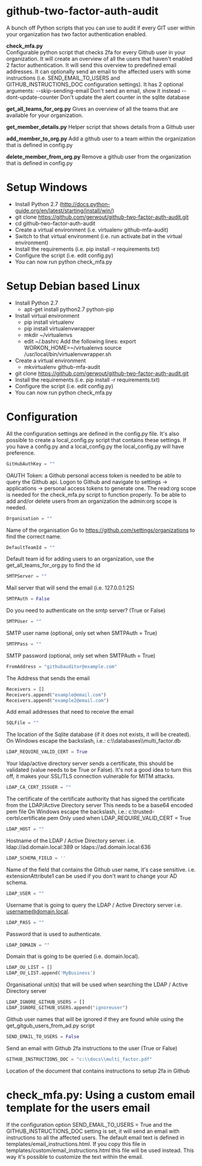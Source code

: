 github-two-factor-auth-audit
============================
A bunch off Python scripts that you can use to audit if every GIT user within your organization has two factor authentication enabled.

**check_mfa.py**    
Configurable python script that checks 2fa for every Github user in your organization.
It will create an overview of all the users that haven't enabled 2 factor authentication.
It will send this overview to predefined email addresses.
It can optionally send an email to the affected users with some instructions (i.e. SEND_EMAIL_TO_USERS and GITHUB_INSTRUCTIONS_DOC configuration settings).
It has 2 optional arguments:
--skip-sending-email Don't send an email, show it instead
--dont-update-counter Don't update the alert counter in the sqlite database

**get_all_teams_for_org.py**
Gives an overview of all the teams that are available for your organization.

**get_member_details.py**
Helper script that shows details from a Github user

**add_member_to_org.py**
Add a github user to a team within the organization that is defined in config.py

**delete_member_from_org.py**
Remove a github user from the organization that is defined in config.py

Setup Windows
=============
- Install Python 2.7 (http://docs.python-guide.org/en/latest/starting/install/win/)
- git clone https://github.com/gerwout/github-two-factor-auth-audit.git
- cd github-two-factor-auth-audit
- Create a virtual environment (i.e. virtualenv github-mfa-audit)
- Switch to that virtual environment (i.e. run activate.bat in the virtual environment)
- Install the requirements (i.e. pip install -r requirements.txt)
- Configure the script (i.e. edit config.py)
- You can now run python check_mfa.py

Setup Debian based Linux
========================
- Install Python 2.7
    -   apt-get install python2.7 python-pip
- Install virtual environment
    -   pip install virtualenv
    -   pip install virtualenvwrapper
    -   mkdir ~/virtualenvs
    -   edit ~/.bashrc
    Add the following lines:
    export WORKON_HOME=~/virtualenvs
    source /usr/local/bin/virtualenvwrapper.sh
- Create a virtual environment
    - mkvirtualenv github-mfa-audit
- git clone https://github.com/gerwout/github-two-factor-auth-audit.git
- Install the requirements (i.e. pip install -r requirements.txt)
- Configure the script (i.e. edit config.py)
- You can now run python check_mfa.py

Configuration
=============
All the configuration settings are defined in the config.py file.
It's also possible to create a local_config.py script that contains these settings. If you have a config.py and a local_config.py the local_config.py will have preference.

```python
GitHubAuthKey = ""
```
OAUTH Token: a Github personal access token is needed to be able to query the Github api.
Logon to Github and navigate to settings -> applications -> personal access tokens to generate one.
The read:org scope is needed for the check_mfa.py script to function properly.
To be able to add and/or delete users from an organization the admin:org scope is needed.

```python
Organisation = "" 
```
Name of the organisation 
Go to https://github.com/settings/organizations to find the correct name.

```python
DefaultTeamId = "" 
```
Default team id for adding users to an organization, use the get_all_teams_for_org.py to find the id

```python
SMTPServer = "" 
```
Mail server that will send the email (i.e. 127.0.0.1:25)

```python
SMTPAuth = False
```
Do you need to authenticate on the smtp server? (True or False)

```python
SMTPUser = ""
```
SMTP user name (optional, only set when SMTPAuth = True)

```python
SMTPPass = ""
```
SMTP password (optional, only set when SMTPAuth = True)

```python
FromAddress = "githubauditor@example.com"
```
The Address that sends the email

```python
Receivers = []
Receivers.append("example@email.com")
Receivers.append("example2@email.com")
```
Add email addresses that need to receive the email

```python
SQLFile = ""
```
The location of the Sqlite database (if it does not exists, it will be created).
On Windows escape the backslash, i.e.: c:\\\\databases\\\\multi_factor.db

```python
LDAP_REQUIRE_VALID_CERT = True
```
Your ldap/active directory server sends a certificate, this should be validated (value needs to be True or False).
It's not a good idea to turn this off, it makes your SSL/TLS connection vulnerable for MITM attacks.

```python
LDAP_CA_CERT_ISSUER = ""
```
The certificate of the certificate authority that has signed the certificate from the LDAP/Active Directory server
This needs to be a base64 encoded pem file
On Windows escape the backslash, i.e.: c:\\trusted-certs\\certificate.pem
Only used when LDAP_REQUIRE_VALID_CERT = True

```python
LDAP_HOST = ""
```
Hostname of the LDAP / Active Directory server.
i.e. ldap://ad.domain.local:389 or ldaps://ad.domain.local:636

```python
LDAP_SCHEMA_FIELD = ''
```
Name of the field that contains the Github user name, it's case sensitive.
i.e. extensionAttribute1 can be used if you don't want to change your AD schema.

```python
LDAP_USER = ""
```
Username that is going to query the LDAP / Active Directory server i.e. username@domain.local.

```python
LDAP_PASS = ""
```
Password that is used to authenticate.

```python
LDAP_DOMAIN = ""
```
Domain that is going to be queried (i.e. domain.local).

```python
LDAP_OU_LIST = []
LDAP_OU_LIST.append('MyBusiness')
```
Organisational unit(s) that will be used when searching the LDAP / Active Directory server

```python
LDAP_IGNORE_GITHUB_USERS = []
LDAP_IGNORE_GITHUB_USERS.append("ignoreuser")
```
Github user names that will be ignored if they are found while using the get_gitgub_users_from_ad.py script
```python
SEND_EMAIL_TO_USERS = False
```
Send an email with Github 2fa instructions to the user (True or False)
```python
GITHUB_INSTRUCTIONS_DOC = "c:\\docs\\multi_factor.pdf"
```
Location of the document that contains instructions to setup 2fa in Github

check_mfa.py: Using a custom email template for the users email 
===============================================================
If the configuration option SEND_EMAIL_TO_USERS = True and the GITHUB_INSTRUCTIONS_DOC setting is set, it will send an email with instructions to all the affected users.
The default email text is defined in templates/email_instructions.html. If you copy this file in templates/custom/email_instructions.html this file will be used instead.
This way it's possible to customize the text within the email.